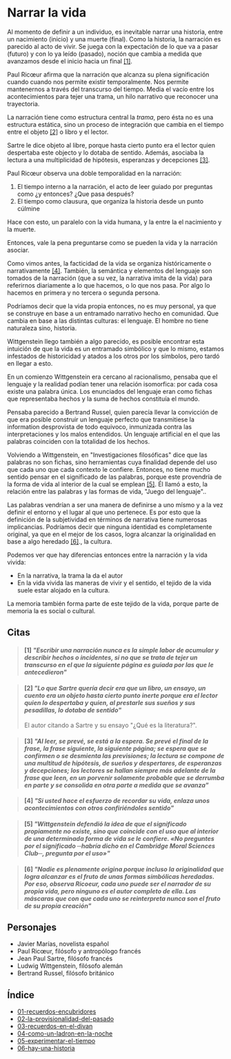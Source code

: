 # Narrar la vida
Al momento de definir a un individuo, es inevitable narrar una historia, entre un nacimiento (inicio) y una muerte (final). Como la historia, la narración es parecido al acto de vivir. Se juega con la expectación de lo que va a pasar (futuro) y con lo ya leído (pasado), noción que cambia a medida que avanzamos desde el inicio hacia un final [\[1\]](#1-escribir-una-narraci%C3%B3n-nunca-es-la-simple-labor-de-acumular-y-describir-hechos-o-incidentes-si-no-que-se-trata-de-tejer-un-transcurso-en-el-que-la-siguiente-p%C3%A1gina-es-guiada-por-las-que-le-antecedieron).

Paul Ricœur afirma que la narración que alcanza su plena significación cuando cuando nos permite existir temporalmente. Nos permite mantenernos a través del transcurso del tiempo. Media el vacío entre los acontecimientos para tejer una trama, un hilo narrativo que reconocer una trayectoria.

La narración tiene como estructura central la _trama_, pero ésta no es una estructura estática, sino un proceso de integración que cambia en el tiempo entre el objeto [\[2\]](#2-lo-que-sartre-quer%C3%ADa-decir-era-que-un-libro-un-ensayo-un-cuento-era-un-objeto-hasta-cierto-punto-interte-porque-era-el-lector-quien-lo-despertaba-y-quien-al-prestarle-sus-sue%C3%B1os-y-sus-pesadillas-lo-dotaba-de-sentido) o libro y el lector.

Sartre le dice objeto al libre, porque hasta cierto punto era el lector quien despertaba este objecto y lo dotaba de sentido. Además, asociaba la lectura a una multiplicidad de hipótesis, esperanzas y decepciones [\[3\]](#3-al-leer-se-prev%C3%A9-se-est%C3%A1-a-la-espera-se-prev%C3%A9-el-final-de-la-frase-la-frase-siguiente-la-siguiente-p%C3%A1gina-se-espera-que-se-confirmen-o-se-desmienta-las-previsiones-la-lectura-se-compone-de-una-multitud-de-hip%C3%B3tesis-de-sue%C3%B1os-y-despertares-de-esperanzas-y-decepciones-los-lectores-se-hallan-siempre-m%C3%A1s-adelante-de-la-frase-que-leen-en-un-porvenir-solamente-probable-que-se-derrumba-en-parte-y-se-consolida-en-otra-parte-a-medida-que-se-avanza).

Paul Ricœur observa una doble temporalidad en la narración:
1. El tiempo interno a la narración, el acto de leer guiado por preguntas como ¿y entonces? ¿Que pasa después?
2. El tiempo como clausura, que organiza la historia desde un punto cúlmine

Hace con esto, un paralelo con la vida humana, y la entre la el nacimiento y la muerte.

Entonces, vale la pena preguntarse como se pueden la vida y la narración asociar.

Como vimos antes, la facticidad de la vida se organiza históricamente o narrativamente  [\[4\]](#4-si-usted-hace-el-esfuerzo-de-recordar-su-vida-enlaza-unos-acontecimientos-con-otros-confiri%C3%A9ndoles-sentido). También, la semántica y elementos del lenguaje son tomados de la narración (que a su vez, la narrativa imita de la vida) para referirnos diariamente a lo que hacemos, o lo que nos pasa. Por algo lo hacemos en primera y no tercera o segunda persona. 

Podríamos decir que la vida propia entonces, no es muy personal, ya que se construye en base a un entramado narrativo hecho en comunidad. Que cambia en base a las distintas culturas: el lenguaje. El hombre no tiene naturaleza sino, historia.

Wittgenstein llego también a algo parecido, es posible encontrar esta intuición de que la vida es un entramado simbólico y que lo mismo, estamos infestados de historicidad y atados a los otros por los símbolos, pero tardó en llegar a esto.

En un comienzo Wittgenstein era cercano al racionalismo, pensaba que el lenguaje y la realidad podían tener una relación isomorfica: por cada cosa existe una palabra única. Los enunciados del lenguaje eran como fichas que representaba hechos y la suma de hechos constituía el mundo.

Pensaba parecido a Bertrand Russel, quien parecía llevar la convicción de que era posible construir un lenguaje perfecto que transmitiese la information desprovista de todo equivoco, inmunizada contra las interpretaciones y los malos entendidos. Un lenguaje artificial en el que las palabras coinciden con la totalidad de los hechos.

Volviendo a Wittgenstein, en "Investigaciones filosóficas" dice que las palabras no son fichas, sino herramientas cuya finalidad depende del uso que cada uno que cada contexto le confiere. Entonces, no tiene mucho sentido pensar en el significado de las palabras, porque este provendría de la forma de vida al interior de la cual se emplean [\[5\]](#5-wittgenstein-defendi%C3%B3-la-idea-de-que-el-significado-propiamente-no-existe-sino-que-coincide-con-el-uso-que-al-interior-de-una-determinada-forma-de-vida-se-le-confiere-no-preguntes-por-el-significado-habr%C3%ADa-dicho-en-el-cambridge-moral-sciences-club-pregunta-por-el-uso). Él llamó a esto, la relación entre las palabras y las formas de vida, "Juego del lenguaje"..

Las palabras vendrían a ser una manera de definirse a uno mísmo y a la vez definir el entorno y el lugar al que uno pertenece. Es por esto que la definición de la subjetividad en términos de narrativa tiene numerosas implicancias. Podríamos decir que ninguna identidad es completamente original, ya que en el mejor de los casos, logra alcanzar la originalidad en base a algo heredado [\[6\]](#6-nadie-es-plenamente-origina-porque-incluso-la-originalidad-que-logra-alcanzar-es-el-fruto-de-unas-formas-simb%C3%B3licas-heredadas-por-eso-observa-ricoeur-cada-uno-puede-ser-el-narrador-de-su-propia-vida-pero-ninguno-es-el-autor-completo-de-ella-las-m%C3%A1scaras-que-con-que-cada-uno-se-reinterpreta-nunca-son-el-fruto-de-su-propia-creaci%C3%B3n)., la cultura.

Podemos ver que hay diferencias entonces entre la narración y la vida vivida:
- En la narrativa, la trama la da el autor
- En la vida vivida las maneras de vivir y el sentido, el tejido de la vida suele estar alojado en la cultura.

La memoria también forma parte de este tejido de la vida, porque parte de memoria la es social o cultural.

<!-- ## Destacados -->

<!-- ### Bertrand Russel y el lenguaje artifical [WIP] -->
<!-- lenguagje artificial que permitiera que las palabras coincidieran con la totalidad los hechos -->

<!-- Las citas sin autor especificado son del autor del libro: Carlos Peña. -->
## Citas

<!-- pág. 136 -->
> #### [1] *"Escribir una narración nunca es la simple labor de acumular y describir hechos o incidentes, si no que se trata de tejer un transcurso en el que la siguiente página es guiada por las que le antecedieron"*


<!-- pág. 137 -->
> #### [2] *"Lo que Sartre quería decir era que un libro, un ensayo, un cuento era un objeto hasta cierto punto inerte porque era el lector quien lo despertaba y quien, al prestarle sus sueños y sus pesadillas, lo dotaba de sentido"*
>
> El autor citando a Sartre y su ensayo "¿Qué es la literatura?".

<!-- pág. 138 -->
> #### [3] *"Al leer, se prevé, se está a la espera. Se prevé el final de la frase, la frase siguiente, la siguiente página; se espera que se confirmen o se desmienta las previsiones; la lectura se compone de una multitud de hipótesis, de sueños y despertares, de esperanzas y decepciones; los lectores se hallan siempre más adelante de la frase que leen, en un porvenir solamente probable que se derrumba en parte y se consolida en otra parte a medida que se avanza"*

<!-- pág. 140 -->
> #### [4] *"Si usted hace el esfuerzo de recordar su vida, enlaza unos acontecimientos con otros confiriéndoles sentido"*

<!-- pág. 142 -->
> #### [5] *"Wittgenstein defendió la idea de que el significado propiamente no existe, sino que coincide con el uso que al interior de una determinada forma de vida se le confiere. «No preguntes por el significado ─habría dicho en el Cambridge Moral Sciences Club─, pregunta por el uso»"*

<!-- pág. 143 -->
> #### [6] *"Nadie es plenamente origina porque incluso la originalidad que logra alcanzar es el fruto de unas formas simbólicas heredadas. Por eso, observa Ricoeur, cada uno puede ser el narrador de su propia vida, pero ninguno es el autor completo de ella. Las máscaras que con que cada uno se reinterpreta nunca son el fruto de su propia creación"*

## Personajes

- Javier Marías, novelista español
- Paul Ricœur, filósofo y antropólogo francés
- Jean Paul Sartre, filósofo francés
- Ludwig Wittgenstein, filósofo alemán
- Bertrand Russel, filósofo británico


## Índice

- [01-recuerdos-encubridores](./01-recuerdos-encubridores.md)
- [02-la-provisionalidad-del-pasado](./02-la-provisionalidad-del-pasado.md)
- [03-recuerdos-en-el-divan](./03-recuerdos-en-el-divan.md)
- [04-como-un-ladron-en-la-noche](./04-como-un-ladron-en-la-noche.md)
- [05-experimentar-el-tiempo](./05-experimentar-el-tiempo.md)
- [06-hay-una-historia](./06-hay-una-historia.md)
